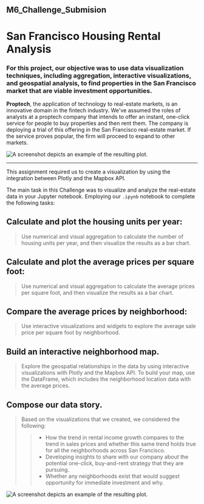## **M6_Challenge_Submision**
# **San Francisco Housing Rental Analysis**
###  For this project, our objective was to use data visualization techniques, including aggregation, interactive visualizations, and geospatial analysis, to find properties in the San Francisco market that are viable investment opportunities.


**Proptech**, the application of technology to real-estate markets, is an innovative domain in the fintech industry. We've assumed the roles of analysts at a proptech company that intends to offer an instant, one-click service for people to buy properties and then rent them. The company is deploying a trial of this offering in the San Francisco real-estate market. If the service proves popular, the firm will proceed to expand to other markets.

![A screenshot depicts an example of the resulting plot.](https://github.com/sfkonrad/M6_Challenge_Submission/blob/main/Images/M6C_plot-Price-per-sf-and-gross-rents%20.jpg)

---

This assignment required us to create a visualization by using the integration between Plotly and the Mapbox API. 

The main task in this Challenge was to visualize and analyze the real-estate data in your Jupyter notebook. Employing our `.ipynb` notebook to complete the following tasks:

## Calculate and plot the housing units per year:
> Use numerical and visual aggregation to calculate the number of housing units per year, and then visualize the results as a bar chart.

## Calculate and plot the average prices per square foot:
> Use numerical and visual aggregation to calculate the average prices per square foot, and then visualize the results as a bar chart.

## Compare the average prices by neighborhood:
> Use interactive visualizations and widgets to explore the average sale price per square foot by neighborhood.

## Build an interactive neighborhood map.
> Explore the geospatial relationships in the data by using interactive visualizations with Plotly and the Mapbox API. To build your map, use the DataFrame, which includes the neighborhood location data with the average prices.

## Compose our data story.
> Based on the visualizations that we created, we considered the following:
>> - How the trend in rental income growth compares to the trend in sales prices and whether this same trend holds true for all the neighborhoods across San Francisco.
>> - Developing insights to share with our company about the potential one-click, buy-and-rent strategy that they are pursuing. 
>> - Whether any neighborhoods exist that would suggest opportunity for immediate investment and why.

![A screenshot depicts an example of the resulting plot.](https://github.com/sfkonrad/M6_Challenge_Submission/blob/main/Images/M6C_Price-per-sf-and-gross-rents%20.jpg)
